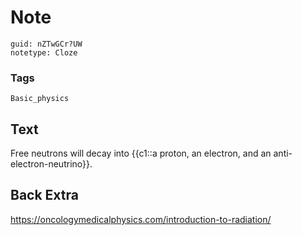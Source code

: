 # Note
```
guid: nZTwGCr?UW
notetype: Cloze
```

### Tags
```
Basic_physics
```

## Text
Free neutrons will decay into {{c1::a proton, an electron, and an anti-electron-neutrino}}.

## Back Extra
<a href="https://oncologymedicalphysics.com/introduction-to-radiation/">https://oncologymedicalphysics.com/introduction-to-radiation/</a>
